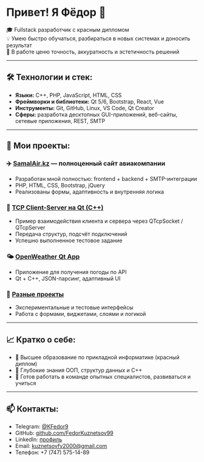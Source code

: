 # Привет! Я Фёдор 👋

🎓 Fullstack разработчик с красным дипломом  
💡 Умею быстро обучаться, разбираться в новых системах и доносить результат  
💼 В работе ценю точность, аккуратность и эстетичность решений

---

## 🛠️ Технологии и стек:
- **Языки:** C++, PHP, JavaScript, HTML, CSS
- **Фреймворки и библиотеки:** Qt 5/6, Bootstrap, React, Vue
- **Инструменты:** Git, GitHub, Linux, VS Code, Qt Creator
- **Сферы:** разработка десктопных GUI-приложений, веб-сайты, сетевые приложения, REST, SMTP

---

## 📌 Мои проекты:

### ✈️ [SamalAir.kz](https://www.samalair.kz) — полноценный сайт авиакомпании  
- Разработан мной полностью: frontend + backend + SMTP-интеграции  
- PHP, HTML, CSS, Bootstrap, jQuery  
- Реализованы формы, адаптивность и внутренняя логика

### 🧪 [TCP Client-Server на Qt (C++)]([https://github.com/FedorKuznetsov99/kfrepository/tree/main/qt-tcp](https://github.com/FedorKuznetsov99/kfrepository/blob/main/QtProjects.zip))  
- Пример взаимодействия клиента и сервера через QTcpSocket / QTcpServer  
- Передача структур, подсчёт подключений  
- Успешно выполненное тестовое задание

### 🌤️ [OpenWeather Qt App](https://github.com/FedorKuznetsov99/kfrepository/tree/main/openweather)  
- Приложение для получения погоды по API  
- Qt + C++, JSON-парсинг, адаптивный UI

### 📁 [Разные проекты](https://github.com/FedorKuznetsov99/kfrepository)  
- Экспериментальные и тестовые интерфейсы  
- Работа с формами, виджетами, слоями и логикой

---

## 📈 Кратко о себе:
- 🧠 Высшее образование по прикладной информатике (красный диплом)
- 🧩 Глубокие знания ООП, структур данных и C++
- 🤝 Готов работать в команде опытных специалистов, развиваться и учиться

---

## 📫 Контакты:
- Telegram: [@KFedor9](https://t.me/KFedor9)  
- GitHub: [github.com/FedorKuznetsov99](https://github.com/FedorKuznetsov99/kfrepository)  
- LinkedIn: [профиль](http://surl.li/jozlpm)  
- Email: kuznetsovfv2000@gmail.com
- Телефон: +7 (747) 575-14-89

